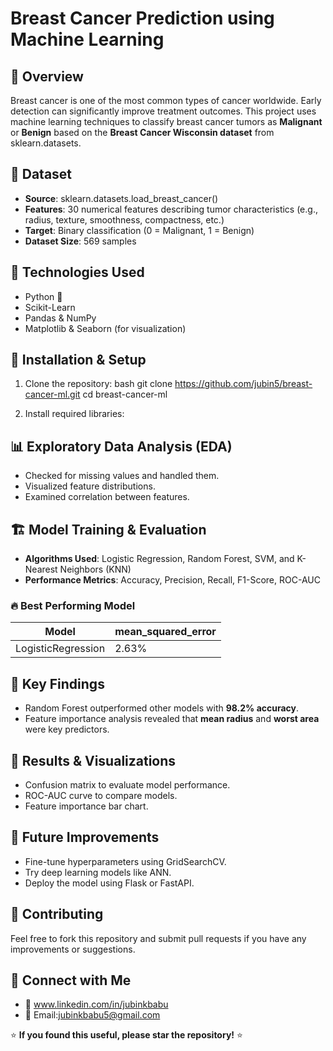 # Breast Cancer Prediction using Machine Learning

## 📌 Overview
Breast cancer is one of the most common types of cancer worldwide. Early detection can significantly improve treatment outcomes. This project uses machine learning techniques to
classify breast cancer tumors as **Malignant** or **Benign** based on the **Breast Cancer Wisconsin dataset** from sklearn.datasets.

## 📂 Dataset
- **Source**: sklearn.datasets.load_breast_cancer()
- **Features**: 30 numerical features describing tumor characteristics (e.g., radius, texture, smoothness, compactness, etc.)
- **Target**: Binary classification (0 = Malignant, 1 = Benign)
- **Dataset Size**: 569 samples

## 🚀 Technologies Used
- Python 🐍
- Scikit-Learn
- Pandas & NumPy
- Matplotlib & Seaborn (for visualization)

## 🔧 Installation & Setup
1. Clone the repository:
  bash
   git clone https://github.com/jubin5/breast-cancer-ml.git
   cd breast-cancer-ml
  
2. Install required libraries: 

## 📊 Exploratory Data Analysis (EDA)
- Checked for missing values and handled them.
- Visualized feature distributions.
- Examined correlation between features.

## 🏗️ Model Training & Evaluation
- **Algorithms Used**: Logistic Regression, Random Forest, SVM, and K-Nearest Neighbors (KNN)
- **Performance Metrics**: Accuracy, Precision, Recall, F1-Score, ROC-AUC

### 🔥 Best Performing Model
| Model  |  mean_squared_error |
|--------|---------------------|
| LogisticRegression|  2.63%   |

## 📌 Key Findings
- Random Forest outperformed other models with **98.2% accuracy**.
- Feature importance analysis revealed that **mean radius** and **worst area** were key predictors.

## 📎 Results & Visualizations
- Confusion matrix to evaluate model performance.
- ROC-AUC curve to compare models.
- Feature importance bar chart.

## 🎯 Future Improvements
- Fine-tune hyperparameters using GridSearchCV.
- Try deep learning models like ANN.
- Deploy the model using Flask or FastAPI.

## 🤝 Contributing
Feel free to fork this repository and submit pull requests if you have any improvements or suggestions.

## 🔗 Connect with Me
- 🔗 www.linkedin.com/in/jubinkbabu
- 📧 Email:jubinkbabu5@gmail.com

⭐ **If you found this useful, please star the repository!** ⭐
